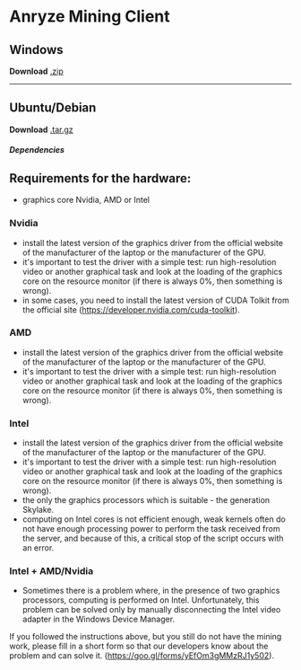 Anryze Mining Client
=====================
Windows
-----------------------------------
  **Download** [.zip](https://anryze.com/miner/windows/miner-1.0.zip)
  
  ***

Ubuntu/Debian
-----------------------------------
  **Download** [.tar.gz](https://anryze.com/miner/windows/miner-1.0.tar.gz)
  ##### Dependencies


Requirements for the hardware:
-----------------------------------

- graphics core Nvidia, AMD or Intel 

### Nvidia 
- install the latest version of the graphics driver from the official website of the manufacturer of the laptop or the manufacturer of the GPU.
- it's important to test the driver with a simple test: run high-resolution video or another graphical task and look at the loading of the graphics core on the resource monitor (if there is always 0%, then something is wrong).
- in some cases, you need to install the latest version of CUDA Tolkit from the official site (https://developer.nvidia.com/cuda-toolkit).
### AMD 
- install the latest version of the graphics driver from the official website of the manufacturer of the laptop or the manufacturer of the GPU.
- it's important to test the driver with a simple test: run high-resolution video or another graphical task and look at the loading of the graphics core on the resource monitor (if there is always 0%, then something is wrong).
### Intel
- install the latest version of the graphics driver from the official website of the manufacturer of the laptop or the manufacturer of the GPU.
- it's important to test the driver with a simple test: run high-resolution video or another graphical task and look at the loading of the graphics core on the resource monitor (if there is always 0%, then something is wrong).
- the only the graphics processors which is suitable - the generation Skylake.
- computing on Intel cores is not efficient enough, weak kernels often do not have enough processing power to perform the task received from the server, and because of this, a critical stop of the script occurs with an error.
### Intel + AMD/Nvidia
- Sometimes there is a problem where, in the presence of two graphics processors, computing is performed on Intel. Unfortunately, this problem can be solved only by manually disconnecting the Intel video adapter in the Windows Device Manager.

If you followed the instructions above, but you still do not have the mining work, please fill in a short form so that our developers know about the problem and can solve it. (https://goo.gl/forms/yEfOm3gMMzRJ1y502).

